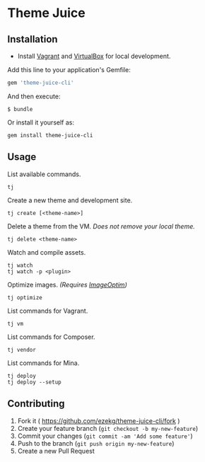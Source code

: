 # Theme Juice

## Installation

* Install [Vagrant](https://www.vagrantup.com/) and [VirtualBox](https://www.virtualbox.org/) for local development.

Add this line to your application's Gemfile:
```ruby
gem 'theme-juice-cli'
```

And then execute:
```
$ bundle
```

Or install it yourself as:
```
gem install theme-juice-cli
```

## Usage

List available commands.
```
tj
```

Create a new theme and development site.
```
tj create [<theme-name>]
```

Delete a theme from the VM. _Does not remove your local theme._
```
tj delete <theme-name>
```

Watch and compile assets.
```
tj watch
tj watch -p <plugin>
```

Optimize images. _(Requires [ImageOptim](https://imageoptim.com/))_
```
tj optimize
```

List commands for Vagrant.
```
tj vm
```

List commands for Composer.
```
tj vendor
```

List commands for Mina.
```
tj deploy
tj deploy --setup
```

## Contributing

1. Fork it ( https://github.com/ezekg/theme-juice-cli/fork )
2. Create your feature branch (`git checkout -b my-new-feature`)
3. Commit your changes (`git commit -am 'Add some feature'`)
4. Push to the branch (`git push origin my-new-feature`)
5. Create a new Pull Request
